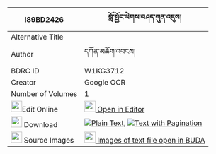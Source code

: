|I89BD2426|བློ་སྦྱོང་ལེགས་བཤད་ཀུན་འདུས། 
| --- | --- 
|Alternative Title |
|Author| དཀོན་མཆོག་འབངས།
|BDRC ID | W1KG3712
|Creator | Google OCR
|Number of Volumes| 1
|<img width="25" src="https://img.icons8.com/color/25/000000/edit-property.png">Edit Online| [<img width="25" src="https://avatars.githubusercontent.com/u/45091458?s=200&v=4"> Open in Editor](http://editor.openpecha.org/I89BD2426)
|<img width="25" src="https://img.icons8.com/fluent/48/000000/download-2.png"/>  Download | [![](https://img.icons8.com/color/20/000000/txt.png)Plain Text](https://github.com/Openpecha/I89BD2426/releases/download/v1/lojong_lekshe_kun_du_plain_I89BD2426.zip), [![](https://img.icons8.com/color/20/000000/txt.png)Text with Pagination](https://github.com/Openpecha/I89BD2426/releases/download/v1/lojong_lekshe_kun_du_pages_I89BD2426.zip)
|<img width="25" src="https://img.icons8.com/plasticine/100/000000/pictures-folder.png"/>  Source Images | [<img width="25" src="https://library.bdrc.io/icons/BUDA-small.svg"> Images of text file open in BUDA](https://library.bdrc.io/show/bdr:W1KG3712)